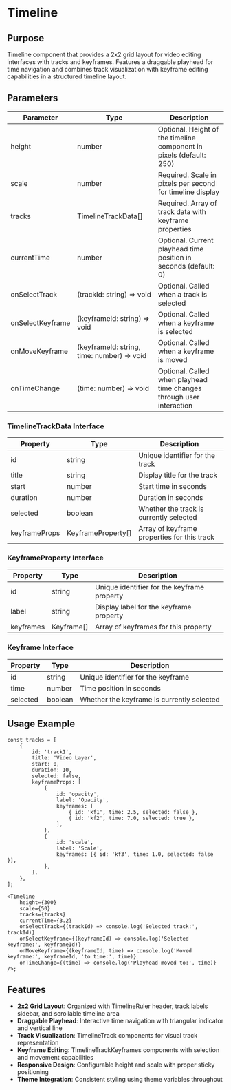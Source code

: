 # Timeline

## Purpose

Timeline component that provides a 2x2 grid layout for video editing interfaces with tracks and keyframes. Features a draggable playhead for time navigation and combines track visualization with keyframe editing capabilities in a structured timeline layout.

## Parameters

| Parameter        | Type                                       | Description                                                          |
| ---------------- | ------------------------------------------ | -------------------------------------------------------------------- |
| height           | number                                     | Optional. Height of the timeline component in pixels (default: 250)  |
| scale            | number                                     | Required. Scale in pixels per second for timeline display            |
| tracks           | TimelineTrackData[]                        | Required. Array of track data with keyframe properties               |
| currentTime      | number                                     | Optional. Current playhead time position in seconds (default: 0)     |
| onSelectTrack    | (trackId: string) => void                  | Optional. Called when a track is selected                            |
| onSelectKeyframe | (keyframeId: string) => void               | Optional. Called when a keyframe is selected                         |
| onMoveKeyframe   | (keyframeId: string, time: number) => void | Optional. Called when a keyframe is moved                            |
| onTimeChange     | (time: number) => void                     | Optional. Called when playhead time changes through user interaction |

### TimelineTrackData Interface

| Property      | Type               | Description                                 |
| ------------- | ------------------ | ------------------------------------------- |
| id            | string             | Unique identifier for the track             |
| title         | string             | Display title for the track                 |
| start         | number             | Start time in seconds                       |
| duration      | number             | Duration in seconds                         |
| selected      | boolean            | Whether the track is currently selected     |
| keyframeProps | KeyframeProperty[] | Array of keyframe properties for this track |

### KeyframeProperty Interface

| Property  | Type       | Description                                 |
| --------- | ---------- | ------------------------------------------- |
| id        | string     | Unique identifier for the keyframe property |
| label     | string     | Display label for the keyframe property     |
| keyframes | Keyframe[] | Array of keyframes for this property        |

### Keyframe Interface

| Property | Type    | Description                                |
| -------- | ------- | ------------------------------------------ |
| id       | string  | Unique identifier for the keyframe         |
| time     | number  | Time position in seconds                   |
| selected | boolean | Whether the keyframe is currently selected |

## Usage Example

```tsx
const tracks = [
    {
        id: 'track1',
        title: 'Video Layer',
        start: 0,
        duration: 10,
        selected: false,
        keyframeProps: [
            {
                id: 'opacity',
                label: 'Opacity',
                keyframes: [
                    { id: 'kf1', time: 2.5, selected: false },
                    { id: 'kf2', time: 7.0, selected: true },
                ],
            },
            {
                id: 'scale',
                label: 'Scale',
                keyframes: [{ id: 'kf3', time: 1.0, selected: false }],
            },
        ],
    },
];

<Timeline
    height={300}
    scale={50}
    tracks={tracks}
    currentTime={3.2}
    onSelectTrack={(trackId) => console.log('Selected track:', trackId)}
    onSelectKeyframe={(keyframeId) => console.log('Selected keyframe:', keyframeId)}
    onMoveKeyframe={(keyframeId, time) => console.log('Moved keyframe:', keyframeId, 'to time:', time)}
    onTimeChange={(time) => console.log('Playhead moved to:', time)}
/>;
```

## Features

- **2x2 Grid Layout**: Organized with TimelineRuler header, track labels sidebar, and scrollable timeline area
- **Draggable Playhead**: Interactive time navigation with triangular indicator and vertical line
- **Track Visualization**: TimelineTrack components for visual track representation
- **Keyframe Editing**: TimelineTrackKeyframes components with selection and movement capabilities
- **Responsive Design**: Configurable height and scale with proper sticky positioning
- **Theme Integration**: Consistent styling using theme variables throughout
